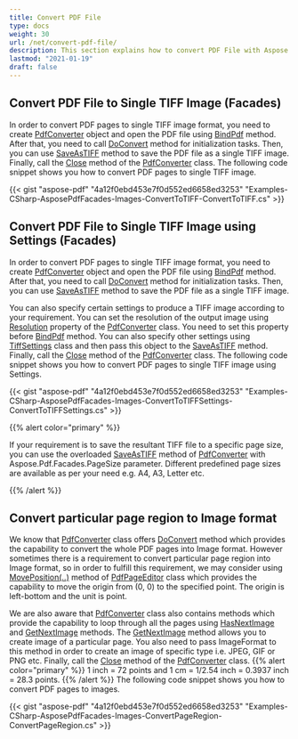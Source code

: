 ```yaml
---
title: Convert PDF File
type: docs
weight: 30
url: /net/convert-pdf-file/
description: This section explains how to convert PDF File with Aspose.PDF Facades using PdfConverter class.
lastmod: "2021-01-19"
draft: false
---
```


## Convert PDF File to Single TIFF Image (Facades)

In order to convert PDF pages to single TIFF image format, you need to create [PdfConverter](https://apireference.aspose.com/pdf/net/aspose.pdf.facades/pdfconverter) object and open the PDF file using [BindPdf](https://apireference.aspose.com/pdf/net/aspose.pdf.facades/facade/methods/bindpdf/index) method. After that, you need to call [DoConvert](https://apireference.aspose.com/pdf/net/aspose.pdf.facades/pdfconverter/methods/doconvert) method for initialization tasks. Then, you can use [SaveAsTIFF](https://apireference.aspose.com/pdf/net/aspose.pdf.facades.pdfconverter/saveastiff/methods/6) method to save the PDF file as a single TIFF image. Finally, call the [Close](https://apireference.aspose.com/pdf/net/aspose.pdf.facades/pdfconverter/methods/close) method of the [PdfConverter](https://apireference.aspose.com/pdf/net/aspose.pdf.facades/pdfconverter) class. The following code snippet shows you how to convert PDF pages to single TIFF image.

{{< gist "aspose-pdf" "4a12f0ebd453e7f0d552ed6658ed3253" "Examples-CSharp-AsposePdfFacades-Images-ConvertToTIFF-ConvertToTIFF.cs" >}}

## Convert PDF File to Single TIFF Image using Settings (Facades)

In order to convert PDF pages to single TIFF image format, you need to create [PdfConverter](https://apireference.aspose.com/pdf/net/aspose.pdf.facades/pdfconverter) object and open the PDF file using [BindPdf](https://apireference.aspose.com/pdf/net/aspose.pdf.facades/facade/methods/bindpdf/index) method. After that, you need to call [DoConvert](https://apireference.aspose.com/pdf/net/aspose.pdf.facades/pdfconverter/methods/doconvert) method for initialization tasks. Then, you can use [SaveAsTIFF](https://apireference.aspose.com/pdf/net/aspose.pdf.facades.pdfconverter/saveastiff/methods/6) method to save the PDF file as a single TIFF image.

You can also specify certain settings to produce a TIFF image according to your requirement. You can set the resolution of the output image using [Resolution](https://apireference.aspose.com/pdf/net/aspose.pdf.devices/resolution/properties/index) property of the [PdfConverter](https://apireference.aspose.com/pdf/net/aspose.pdf.facades/pdfconverter) class. You need to set this property before [BindPdf](https://apireference.aspose.com/pdf/net/aspose.pdf.facades/facade/methods/bindpdf/index) method. You can also specify other settings using [TiffSettings](https://apireference.aspose.com/pdf/net/aspose.pdf.devices/tiffsettings) class and then pass this object to the [SaveAsTIFF](https://apireference.aspose.com/pdf/net/aspose.pdf.facades.pdfconverter/saveastiff/methods/6) method. Finally, call the [Close](https://apireference.aspose.com/pdf/net/aspose.pdf.facades/pdfconverter/methods/close) method of the [PdfConverter](https://apireference.aspose.com/pdf/net/aspose.pdf.facades/pdfconverter) class. The following code snippet shows you how to convert PDF pages to single TIFF image using Settings.

{{< gist "aspose-pdf" "4a12f0ebd453e7f0d552ed6658ed3253" "Examples-CSharp-AsposePdfFacades-Images-ConvertToTIFFSettings-ConvertToTIFFSettings.cs" >}}

{{% alert color="primary" %}} 

If your requirement is to save the resultant TIFF file to a specific page size, you can use the overloaded [SaveAsTIFF](https://apireference.aspose.com/pdf/net/aspose.pdf.facades.pdfconverter/saveastiff/methods/6) method of [PdfConverter](https://apireference.aspose.com/pdf/net/aspose.pdf.facades/pdfconverter) with Aspose.Pdf.Facades.PageSize parameter. Different predefined page sizes are available as per your need e.g. A4, A3, Letter etc.

{{% /alert %}}

## Convert particular page region to Image format

We know that [PdfConverter](https://apireference.aspose.com/pdf/net/aspose.pdf.facades/pdfconverter) class offers [DoConvert](https://apireference.aspose.com/pdf/net/aspose.pdf.facades/pdfconverter/methods/doconvert) method which provides the capability to convert the whole PDF pages into Image format. However sometimes there is a requirement to convert particular page region into Image format, so in order to fulfill this requirement, we may consider using [MovePosition(..)](https://apireference.aspose.com/pdf/net/aspose.pdf.facades/pdfpageeditor/methods/moveposition) method of [PdfPageEditor](https://apireference.aspose.com/pdf/net/aspose.pdf.facades/pdfpageeditor) class which provides the capability to move the origin from (0, 0) to the specified point. The origin is left-bottom and the unit is point.

We are also aware that [PdfConverter](https://apireference.aspose.com/pdf/net/aspose.pdf.facades/pdfconverter) class also contains methods which provide the capability to loop through all the pages using [HasNextImage](https://apireference.aspose.com/pdf/net/aspose.pdf.facades/pdfconverter/methods/hasnextimage) and [GetNextImage](https://apireference.aspose.com/pdf/net/aspose.pdf.facades.pdfconverter/getnextimage/methods/6) methods. The [GetNextImage](https://apireference.aspose.com/pdf/net/aspose.pdf.facades.pdfconverter/getnextimage/methods/6) method allows you to create image of a particular page. You also need to pass ImageFormat to this method in order to create an image of specific type i.e. JPEG, GIF or PNG etc. Finally, call the [Close](https://apireference.aspose.com/pdf/net/aspose.pdf.facades/pdfconverter/methods/close) method of the [PdfConverter](https://apireference.aspose.com/pdf/net/aspose.pdf.facades/pdfconverter) class.
{{% alert color="primary" %}} 
1 inch = 72 points and 1 cm = 1/2.54 inch = 0.3937 inch = 28.3 points.
{{% /alert %}} 
The following code snippet shows you how to convert PDF pages to images.

{{< gist "aspose-pdf" "4a12f0ebd453e7f0d552ed6658ed3253" "Examples-CSharp-AsposePdfFacades-Images-ConvertPageRegion-ConvertPageRegion.cs" >}}

